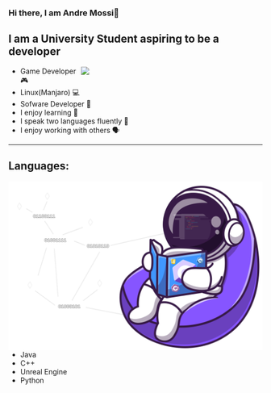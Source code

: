 ### Hi there, I am Andre Mossi👋

## I am a University Student aspiring to be a developer

<p>
<img align='right' width='360' src="https://github-readme-stats.vercel.app/api?username=andrem222&show_icons=true&theme=jolly">
</p>

- Game Developer 🎮
- Linux(Manjaro) 💻
- Sofware Developer 📱
- I enjoy learning 📒
- I speak two languages fluently 📢
- I enjoy working with others 🗣️

---

## Languages:

<p>
<img align='right' src="Images/ReadingIcon.png">
</p>

- Java
- C++
- Unreal Engine
- Python
